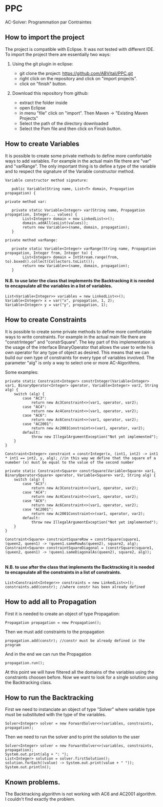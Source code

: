 # PPC
AC-Solver: Programmation par Contraintes

## How to import the project
The project is compatible with Eclipse. It was not tested with different IDE.
To import the project there are essentially two ways:

1) Using the git plugin in eclipse:
   - git clone the project: https://github.com/ABVitali/PPC.git
   - right click on the repository and click on "import projects".
   - click on "finish" button.

2) Download this repository from github:
   - extract the folder inside
   - open Eclipse
   - in menu "file" click on "import". Then Maven -> "Existing Maven Projects"
   - Select the path of the directory downloaded
   - Select the Pom file and then click on Finish button.

## How to create Variables
It is possible to create some private methods to define more comfortable ways to add variables. For example in the actual main file there are "var" and "varRange". The only important thing is to define a type of the variable and to respect the signature of the Variable constructor method.

```
Variable constructor method signature:
   
   public Variable(String name, List<T> domain, Propagation propagation) {

private method var:
   
   private static Variable<Integer> var(String name, Propagation propagation, Integer... values) {
        List<Integer> domain = new LinkedList<>();
        domain.addAll(asList(values));
        return new Variable<>(name, domain, propagation);
   }

private method varRange:
   
   private static Variable<Integer> varRange(String name, Propagation propagation, Integer from, Integer to) {
        List<Integer> domain = IntStream.range(from, to).boxed().collect(Collectors.toList());
        return new Variable<>(name, domain, propagation);
   }
```
#### N.B. to use later the class that implements the Backtracking it is needed to encapsulate all the variables in a list of variables.

```
List<Variable<Integer>> variables = new LinkedList<>();
Variable<Integer> x = var("x", propagation, 1, 2);
Variable<Integer> y = var("y", propagation, 1);
```

## How to create Constraints
It is possible to create some private methods to define more comfortable ways to write constraints. For example in the actual main file there are "constrInteger" and "constrSquare". The key part of this implementation is the usage of the interface BinaryOperator that allows the user to write his own operator for any type of object as desired. This means that we can build our own type of constraints for every type of variables involved.
The parameter "alg" is only a way to select one or more AC-Algorithms.

Some examples:
```
private static Constraint<Integer> constrInteger(Variable<Integer> var1, BinaryOperator<Integer> operator, Variable<Integer> var2, String alg) {
	switch (alg) {
		case "AC3":
			return new Ac3Constraint<>(var1, operator, var2);
		case "AC4":
			return new Ac4Constraint<>(var1, operator, var2);
		case "AC6":
			return new Ac6Constraint<>(var1, operator, var2);
		case "AC2001":
			return new Ac2001Constraint<>(var1, operator, var2);
		default:
			throw new IllegalArgumentException("Not yet implemented");
	}
}
  
Constraint<Integer> constraint = constrInteger(x, (int1, int2) -> int1 * int1 == int2, y, alg); //in this way we define that the square of a numeber (x) must be equal to the value of the second number

private static Constraint<Square> constrSquare(Variable<Square> var1, BinaryOperator<Square> operator, Variable<Square> var2, String alg) {
	switch (alg) {
		case "AC3":
			return new Ac3Constraint<>(var1, operator, var2);
		case "AC4":
			return new Ac4Constraint<>(var1, operator, var2);
		case "AC6":
			return new Ac6Constraint<>(var1, operator, var2);
		case "AC2001":
			return new Ac2001Constraint<>(var1, operator, var2);
		default:
			throw new IllegalArgumentException("Not yet implemented");
	}
}

Constraint<Square> constraintSquareRow = constrSquare(square1, (queen2, queen1) -> !queen1.sameRowAs(queen2), square2, alg);
Constraint<Square> constraintSquareDiagonal = (constrSquare(square1, (queen2, queen1) -> !queen1.sameDiagonalAs(queen2), square2, alg));
   
```
#### N.B. to use after the class that implements the Backtracking it is needed to encapsulate all the constraints in a list of constraints.

```
List<Constraint<Integer>> constraints = new LinkedList<>();
constraints.add(constr); //where constr has been already defined
```

## How to add all to Propagation
First it is needed to create an object of type Propagation:

```
Propagation propagation = new Propagation();
```

Then we must add constraints to the propagation

```
propagation.add(constr); //constr must be already defined in the program
```

And in the end we can run the Propagation

```
propagation.run();
```

At this point we will have filtered all the domains of the variables using the constraints choosen before. Now we want to look for a single solution using the Backtracking class.


## How to run the Backtracking
First we need to instanciate an object of type "Solver<VariableType>" where variable type must be substituted with the type of the variables.

```
Solver<Integer> solver = new ForwardSolver<>(variables, constraints, propagation);
```

Then we need to run the solver and to print the solution to the user

```
Solver<Integer> solver = new ForwardSolver<>(variables, constraints, propagation);
System.out.print(alg + ": ");
List<Integer> solution = solver.firstSolution();
solution.forEach((value) -> System.out.print(value + " "));
System.out.println();
```
## Known problems.

The Backtracking algorithm is not working with AC6 and AC2001 algorithm. I couldn't find exactly the problem.
